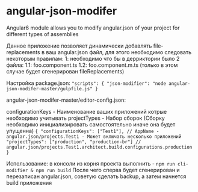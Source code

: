 # angular-json-modifer
Angular6 module allows you to modify angular.json of your project for different types of assemblies

Данное приложение позволяет динамически добавлять file-replacements в ваш angular.json файл, для этого необходимо следовать некоторым правилам:
  1: необходимо что бы в дерриктории было 2 файла:
    1.1: foo.component.ts
    1.2: foo.component.m.ts (только в этом случае будет сгенерирован fileReplacements)

Настройка
package.json:
`
"scripts": {
  "json-modifier": "node angular-json-modifer-master/gulpfile.js"
}
`

angular-json-modifer-master/editor-config.json:

configurationKeys - Наименование ваших приложений котрые необходимо учитывать
projectTypes - Набор сборок (Сборку необходимо инициализировать самостоятельно иначе она будет упущенна)
`
{
  "configurationKeys": ["Test1"], // AppName - angular.json/projects.Test1 - Может включать несколько приложений
  "projectTypes": ["production", "production-br"] // angular.json/projects.Test1.architect.build.configurations.production
}
`

Использование:
в консоли из корня проекта выполнить - `npm run cli-modifier & npm run build`
После чего сперва будет сгенерирован и перезаписан angular.json, советую сделать backup, а затем начнется build приложения
